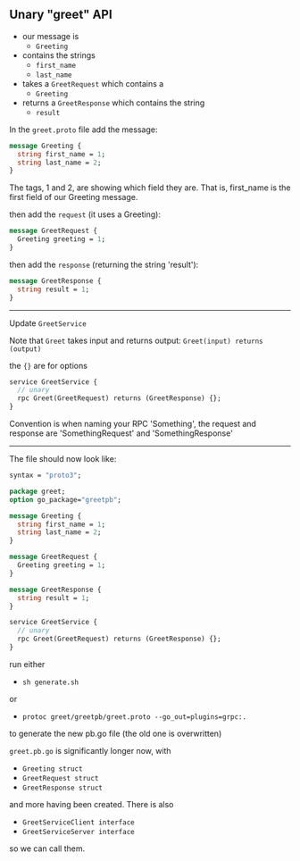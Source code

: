 ## Unary "greet" API

- our message is
  - `Greeting`
- contains the strings
  - `first_name`
  - `last_name`
- takes a `GreetRequest` which contains a
  - `Greeting`
- returns a `GreetResponse` which contains the string
  - `result`

In the `greet.proto` file add the message:

```proto
message Greeting {
  string first_name = 1;
  string last_name = 2;
}
```

The tags, 1 and 2, are showing which field they are. That is, first_name is the first field of our Greeting message.

then add the `request` (it uses a Greeting):

```proto
message GreetRequest {
  Greeting greeting = 1;
}
```

then add the `response` (returning the string 'result'):

```proto
message GreetResponse {
  string result = 1;
}
```

---
Update `GreetService`

Note that `Greet` takes input and returns output: `Greet(input) returns (output)`

the `{}` are for options

```proto
service GreetService {
  // unary
  rpc Greet(GreetRequest) returns (GreetResponse) {};
}
```

Convention is when naming your RPC 'Something', the request and response are 'SomethingRequest' and 'SomethingResponse'

---
The file should now look like:

```proto
syntax = "proto3";

package greet;
option go_package="greetpb";

message Greeting {
  string first_name = 1;
  string last_name = 2;
}

message GreetRequest {
  Greeting greeting = 1;
}

message GreetResponse {
  string result = 1;
}

service GreetService {
  // unary
  rpc Greet(GreetRequest) returns (GreetResponse) {};
}
```

run either
  - `sh generate.sh`

or

- `protoc greet/greetpb/greet.proto --go_out=plugins=grpc:.`

to generate the new pb.go file (the old one is overwritten)

`greet.pb.go` is significantly longer now, with

- `Greeting struct`
- `GreetRequest struct`
- `GreetResponse struct`

and more having been created. There is also

- `GreetServiceClient interface`
- `GreetServiceServer interface`

so we can call them.
